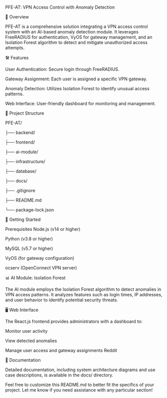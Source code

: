 PFE-AT: VPN Access Control with Anomaly Detection

📌 Overview

PFE-AT is a comprehensive solution integrating a VPN access control system with an AI-based anomaly detection module. It leverages FreeRADIUS for authentication, VyOS for gateway management, and an Isolation Forest algorithm to detect and mitigate unauthorized access attempts.



🛠️ Features

User Authentication: Secure login through FreeRADIUS.

Gateway Assignment: Each user is assigned a specific VPN gateway.

Anomaly Detection: Utilizes Isolation Forest to identify unusual access patterns.

Web Interface: User-friendly dashboard for monitoring and management.







📁 Project Structure


PFE-AT/

├── backend/   
        
├── frontend/    
      
├── ai-module/  
       
├── infrastructure/   
 
├── database/      
    
├── docs/
             
├── .gitignore

├── README.md

└── package-lock.json





🚀 Getting Started

Prerequisites
Node.js (v14 or higher)

Python (v3.8 or higher)

MySQL (v5.7 or higher)

VyOS (for gateway configuration)

ocserv (OpenConnect VPN server)





📊 AI Module: Isolation Forest

The AI module employs the Isolation Forest algorithm to detect anomalies in VPN access patterns. It analyzes features such as login times, IP addresses, and user behavior to identify potential security threats.




🖥️ Web Interface

The React.js frontend provides administrators with a dashboard to:

Monitor user activity

View detected anomalies

Manage user access and gateway assignments
Reddit





📄 Documentation

Detailed documentation, including system architecture diagrams and use case descriptions, is available in the docs/ directory.




Feel free to customize this README.md to better fit the specifics of your project. Let me know if you need assistance with any particular section!
